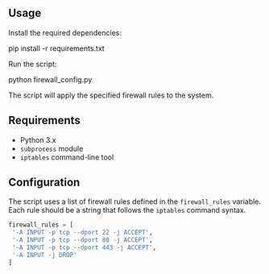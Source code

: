 ## Usage
Install the required dependencies:

pip install -r requirements.txt


Run the script:

python firewall_config.py

The script will apply the specified firewall rules to the system.

## Requirements

- Python 3.x
- `subprocess` module
- `iptables` command-line tool

## Configuration

The script uses a list of firewall rules defined in the `firewall_rules` variable. Each rule should be a string that follows the `iptables` command syntax.

```python
firewall_rules = [
 '-A INPUT -p tcp --dport 22 -j ACCEPT',
 '-A INPUT -p tcp --dport 80 -j ACCEPT',
 '-A INPUT -p tcp --dport 443 -j ACCEPT',
 '-A INPUT -j DROP'
]
